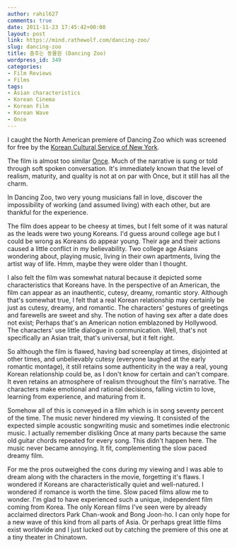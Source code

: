 ```yaml
---
author: rahil627
comments: true
date: 2011-11-23 17:45:42+00:00
layout: post
link: https://mind.rathewolf.com/dancing-zoo/
slug: dancing-zoo
title: 춤추는 동물원 (Dancing Zoo)
wordpress_id: 349
categories:
- Film Reviews
- Films
tags:
- Asian characteristics
- Korean Cinema
- Korean Film
- Korean Wave
- Once
---
```


I caught the North American premiere of Dancing Zoo which was screened for free by the [Korean Cultural Service of New York](http://www.koreanculture.org/?document_srl=21035).

The film is almost too similar [Once](http://en.wikipedia.org/wiki/Once_(film)). Much of the narrative is sung or told through soft spoken conversation. It's immediately known that the level of realism, maturity, and quality is not at on par with Once, but it still has all the charm.

In Dancing Zoo, two very young musicians fall in love, discover the impossibility of working (and assumed living) with each other, but are thankful for the experience.

The film does appear to be cheesy at times, but I felt some of it was natural as the leads were two young Koreans. I'd guess around college age but I could be wrong as Koreans do appear young. Their age and their actions caused a little conflict in my believability. Two college age Asians wondering about, playing music, living in their own apartments, living the artist way of life. Hmm, maybe they were older than I thought.

I also felt the film was somewhat natural because it depicted some characteristics that Koreans have. In the perspective of an American, the film can appear as an inauthentic, cutesy, dreamy, romantic story. Although that's somewhat true, I felt that a real Korean relationship may certainly be just as cutesy, dreamy, and romantic. The characters' gestures of greetings and farewells are sweet and shy. The notion of having sex after a date does not exist; Perhaps that's an American notion emblazoned by Hollywood. The characters' use little dialogue in communication. Well, that's not specifically an Asian trait, that's universal, but it felt right.

So although the film is flawed, having bad screenplay at times, disjointed at other times, and unbelievably cutesy (everyone laughed at the early romantic montage), it still retains some authenticity in the way a real, young Korean relationship could be, as I don't know for certain and can't compare. It even retains an atmosphere of realism throughout the film's narrative. The characters make emotional and rational decisions, falling victim to love, learning from experience, and maturing from it.

Somehow all of this is conveyed in a film which is in song seventy percent of the time. The music never hindered my viewing. It consisted of the expected simple acoustic songwriting music and sometimes indie electronic music. I actually remember disliking Once at many parts because the same old guitar chords repeated for every song. This didn't happen here. The music never became annoying. It fit, complementing the slow paced dreamy film.

For me the pros outweighed the cons during my viewing and I was able to dream along with the characters in the movie, forgetting it's flaws. I wondered if Koreans are characteristically quiet and well-natured. I wondered if romance is worth the time. Slow paced films allow me to wonder. I'm glad to have experienced such a unique, independent film coming from Korea. The only Korean films I've seen were by already acclaimed directors Park Chan-wook and Bong Joon-ho. I can only hope for a new wave of this kind from all parts of Asia. Or perhaps great little films exist worldwide and I just lucked out by catching the premiere of this one at a tiny theater in Chinatown.
